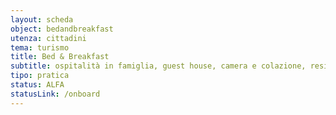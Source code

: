 ```yaml
---
layout: scheda
object: bedandbreakfast
utenza: cittadini
tema: turismo
title: Bed & Breakfast
subtitle: ospitalità in famiglia, guest house, camera e colazione, residenza d'epoca, Airbnb, B&B
tipo: pratica
status: ALFA
statusLink: /onboard
---
```

